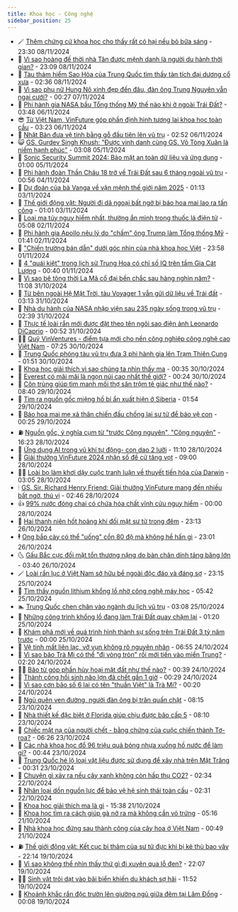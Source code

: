 ```yaml
---
title: Khoa học - Công nghệ
sidebar_position: 25
---
```


<!-- dantri-khoa-hoc-cong-nghe:START -->
- 🪄 [Thêm chứng cứ khoa học cho thấy rất có hại nếu bỏ bữa sáng](https://dantri.com.vn/khoa-hoc-cong-nghe/them-chung-cu-khoa-hoc-cho-thay-rat-co-hai-neu-bo-bua-sang-20241108074839738.htm) - 23:30 08/11/2024
- 🤭 [Vì sao hoàng đế thời nhà Tân được mệnh danh là người du hành thời gian?](https://dantri.com.vn/khoa-hoc-cong-nghe/vi-sao-hoang-de-thoi-nha-tan-duoc-menh-danh-la-nguoi-du-hanh-thoi-gian-20241107073928358.htm) - 23:09 08/11/2024
- 🐻 [Tàu thám hiểm Sao Hỏa của Trung Quốc tìm thấy tàn tích đại dương cổ xưa](https://dantri.com.vn/khoa-hoc-cong-nghe/tau-tham-hiem-sao-hoa-cua-trung-quoc-tim-thay-tan-tich-dai-duong-co-xua-20241108090743251.htm) - 02:36 08/11/2024
- 🥰 [Vì sao phụ nữ Hung Nô xinh đẹp đến đâu, đàn ông Trung Nguyên vẫn ngại cưới?](https://dantri.com.vn/khoa-hoc-cong-nghe/vi-sao-phu-nu-hung-no-xinh-dep-den-dau-dan-ong-trung-nguyen-van-ngai-cuoi-20241105074956318.htm) - 00:27 07/11/2024
- 🥳 [Phi hành gia NASA bầu Tổng thống Mỹ thế nào khi ở ngoài Trái Đất?](https://dantri.com.vn/khoa-hoc-cong-nghe/phi-hanh-gia-nasa-bau-tong-thong-my-the-nao-khi-o-ngoai-trai-dat-20241105114600937.htm) - 03:48 06/11/2024
- 😎 [Từ Việt Nam, VinFuture góp phần định hình tương lai khoa học toàn cầu](https://dantri.com.vn/khoa-hoc-cong-nghe/tu-viet-nam-vinfuture-gop-phan-dinh-hinh-tuong-lai-khoa-hoc-toan-cau-20241106101448177.htm) - 03:23 06/11/2024
- 🎡 [Nhật Bản đưa vệ tinh bằng gỗ đầu tiên lên vũ trụ](https://dantri.com.vn/khoa-hoc-cong-nghe/nhat-ban-dua-ve-tinh-bang-go-dau-tien-len-vu-tru-20241106083022469.htm) - 02:52 06/11/2024
- 😺 [GS. Gurdev Singh Khush: &quot;Được vinh danh cùng GS. Võ Tòng Xuân là niềm hạnh phúc&quot;](https://dantri.com.vn/khoa-hoc-cong-nghe/gs-gurdev-singh-khush-duoc-vinh-danh-cung-gs-vo-tong-xuan-la-niem-hanh-phuc-20241105095800450.htm) - 03:08 05/11/2024
- 🌋 [Sonic Security Summit 2024: Bảo mật an toàn dữ liệu và ứng dụng](https://dantri.com.vn/khoa-hoc-cong-nghe/sonic-security-summit-2024-bao-mat-an-toan-du-lieu-va-ung-dung-20241101180409725.htm) - 01:00 05/11/2024
- 💯 [Phi hành đoàn Thần Châu 18 trở về Trái Đất sau 6 tháng ngoài vũ trụ](https://dantri.com.vn/khoa-hoc-cong-nghe/phi-hanh-doan-than-chau-18-tro-ve-trai-dat-sau-6-thang-ngoai-vu-tru-20241104074113478.htm) - 00:56 04/11/2024
- 🚦 [Dự đoán của bà Vanga về vận mệnh thế giới năm 2025](https://dantri.com.vn/khoa-hoc-cong-nghe/du-doan-cua-ba-vanga-ve-van-menh-the-gioi-nam-2025-20241102231150322.htm) - 01:13 03/11/2024
- 💼 [Thế giới động vật: Người đi dã ngoại bất ngờ bị báo hoa mai lao ra tấn công](https://dantri.com.vn/khoa-hoc-cong-nghe/the-gioi-dong-vat-nguoi-di-da-ngoai-bat-ngo-bi-bao-hoa-mai-lao-ra-tan-cong-20241103012405138.htm) - 01:01 03/11/2024
- 🐘 [Loại ma túy nguy hiểm nhất, thường ẩn mình trong thuốc lá điện tử](https://dantri.com.vn/khoa-hoc-cong-nghe/loai-ma-tuy-nguy-hiem-nhat-thuong-an-minh-trong-thuoc-la-dien-tu-20241101072351689.htm) - 05:08 02/11/2024
- 🤗 [Phi hành gia Apollo nêu lý do &quot;chấm&quot; ông Trump làm Tổng thống Mỹ](https://dantri.com.vn/khoa-hoc-cong-nghe/phi-hanh-gia-apollo-neu-ly-do-cham-ong-trump-lam-tong-thong-my-20241102083351585.htm) - 01:41 02/11/2024
- 🎃 [&quot;Chiến trường bán dẫn&quot; dưới góc nhìn của nhà khoa học Việt](https://dantri.com.vn/khoa-hoc-cong-nghe/chien-truong-ban-dan-duoi-goc-nhin-cua-nha-khoa-hoc-viet-20241102115936856.htm) - 23:58 01/11/2024
- 🚀 [4 &quot;quái kiệt&quot; trong lịch sử Trung Hoa có chỉ số IQ trên tầm Gia Cát Lượng](https://dantri.com.vn/khoa-hoc-cong-nghe/4-quai-kiet-trong-lich-su-trung-hoa-co-chi-so-iq-tren-tam-gia-cat-luong-20241101054714328.htm) - 00:40 01/11/2024
- 📝 [Vì sao bê tông thời La Mã cổ đại bền chắc sau hàng nghìn năm?](https://dantri.com.vn/khoa-hoc-cong-nghe/vi-sao-be-tong-thoi-la-ma-co-dai-ben-chac-sau-hang-nghin-nam-20241031115604906.htm) - 11:08 31/10/2024
- 🐎 [Từ bên ngoài Hệ Mặt Trời, tàu Voyager 1 vẫn gửi dữ liệu về Trái đất](https://dantri.com.vn/khoa-hoc-cong-nghe/tu-ben-ngoai-he-mat-troi-tau-voyager-1-van-gui-du-lieu-ve-trai-dat-20241031095646144.htm) - 03:13 31/10/2024
- 🌊 [Nhà du hành của NASA nhập viện sau 235 ngày sống trong vũ trụ](https://dantri.com.vn/khoa-hoc-cong-nghe/nha-du-hanh-cua-nasa-nhap-vien-sau-235-ngay-song-trong-vu-tru-20241031092915298.htm) - 02:39 31/10/2024
- 🙉 [Thực tế loài rắn mới được đặt theo tên ngôi sao điện ảnh Leonardo DiCaprio](https://dantri.com.vn/khoa-hoc-cong-nghe/thuc-te-loai-ran-moi-duoc-dat-theo-ten-ngoi-sao-dien-anh-leonardo-dicaprio-20241030132427827.htm) - 00:52 31/10/2024
- 👨‍🏫 [Quỹ VinVentures - điểm tựa mới cho nền công nghiệp công nghệ cao Việt Nam](https://dantri.com.vn/khoa-hoc-cong-nghe/quy-vinventures-diem-tua-moi-cho-nen-cong-nghiep-cong-nghe-cao-viet-nam-20241030142040505.htm) - 07:25 30/10/2024
- 👀 [Trung Quốc phóng tàu vũ trụ đưa 3 phi hành gia lên Trạm Thiên Cung](https://dantri.com.vn/khoa-hoc-cong-nghe/trung-quoc-phong-tau-vu-tru-dua-3-phi-hanh-gia-len-tram-thien-cung-20241030074017088.htm) - 01:51 30/10/2024
- 🐲 [Khoa học giải thích vì sao chúng ta nhìn thấy ma](https://dantri.com.vn/khoa-hoc-cong-nghe/khoa-hoc-giai-thich-vi-sao-chung-ta-nhin-thay-ma-20241029174223581.htm) - 00:35 30/10/2024
- 🐲 [Everest có mãi mãi là ngọn núi cao nhất thế giới?](https://dantri.com.vn/khoa-hoc-cong-nghe/everest-co-mai-mai-la-ngon-nui-cao-nhat-the-gioi-20241030000513145.htm) - 00:24 30/10/2024
- 🦍 [Côn trùng giúp tìm manh mối thợ săn trộm tê giác như thế nào?](https://dantri.com.vn/khoa-hoc-cong-nghe/con-trung-giup-tim-manh-moi-tho-san-trom-te-giac-nhu-the-nao-20241029152905632.htm) - 08:40 29/10/2024
- 🌊 [Tìm ra nguồn gốc miệng hố bí ẩn xuất hiện ở Siberia](https://dantri.com.vn/khoa-hoc-cong-nghe/tim-ra-nguon-goc-mieng-ho-bi-an-xuat-hien-o-siberia-20241029081209802.htm) - 01:54 29/10/2024
- 🤩 [Báo hoa mai mẹ xả thân chiến đấu chống lại sư tử để bảo vệ con](https://dantri.com.vn/khoa-hoc-cong-nghe/bao-hoa-mai-me-xa-than-chien-dau-chong-lai-su-tu-de-bao-ve-con-20241028160151238.htm) - 00:25 29/10/2024
- ⛽️ [Nguồn gốc, ý nghĩa cụm từ &quot;trước Công nguyên&quot;, &quot;Công nguyên&quot;](https://dantri.com.vn/khoa-hoc-cong-nghe/nguon-goc-y-nghia-cum-tu-truoc-cong-nguyen-cong-nguyen-20241028161428745.htm) - 16:23 28/10/2024
- 🫶 [Ứng dụng AI trong vũ khí tự động- con dao 2 lưỡi](https://dantri.com.vn/khoa-hoc-cong-nghe/ung-dung-ai-trong-vu-khi-tu-dong-con-dao-2-luoi-20241028163512585.htm) - 11:10 28/10/2024
- 🙉 [Giải thưởng VinFuture 2024 nhận số đề cử tăng vọt](https://dantri.com.vn/khoa-hoc-cong-nghe/giai-thuong-vinfuture-2024-nhan-so-de-cu-tang-vot-20241028143050808.htm) - 09:00 28/10/2024
- 👨‍🏫 [Loài bọ làm khơi dậy cuộc tranh luận về thuyết tiến hóa của Darwin](https://dantri.com.vn/khoa-hoc-cong-nghe/loai-bo-lam-khoi-day-cuoc-tranh-luan-ve-thuyet-tien-hoa-cua-darwin-20241028090103852.htm) - 03:05 28/10/2024
- 🕯 [GS. Sir. Richard Henry Friend: Giải thưởng VinFuture mang đến nhiều bất ngờ, thú vị](https://dantri.com.vn/khoa-hoc-cong-nghe/gs-sir-richard-henry-friend-giai-thuong-vinfuture-mang-den-nhieu-bat-ngo-thu-vi-20241028093622232.htm) - 02:46 28/10/2024
- 👍 [99% nước đóng chai có chứa hóa chất vĩnh cửu nguy hiểm](https://dantri.com.vn/khoa-hoc-cong-nghe/99-nuoc-dong-chai-co-chua-hoa-chat-vinh-cuu-nguy-hiem-20241027233521122.htm) - 00:00 28/10/2024
- 🧠 [Hai thanh niên hốt hoảng khi đối mặt sư tử trong đêm](https://dantri.com.vn/khoa-hoc-cong-nghe/hai-thanh-nien-hot-hoang-khi-doi-mat-su-tu-trong-dem-20241026221255534.htm) - 23:13 26/10/2024
- 🕴 [Ong bắp cày có thể &quot;uống&quot; cồn 80 độ mà không hề hấn gì](https://dantri.com.vn/khoa-hoc-cong-nghe/ong-bap-cay-co-the-uong-con-80-do-ma-khong-he-han-gi-20241027043246731.htm) - 23:01 26/10/2024
- 🌜 [Gấu Bắc cực đối mặt tổn thương nặng do bàn chân dính tảng băng lớn](https://dantri.com.vn/khoa-hoc-cong-nghe/gau-bac-cuc-doi-mat-ton-thuong-nang-do-ban-chan-dinh-tang-bang-lon-20241026085553141.htm) - 03:40 26/10/2024
- 🪄 [Loài rắn lục ở Việt Nam sở hữu bề ngoài độc đáo và đáng sợ](https://dantri.com.vn/khoa-hoc-cong-nghe/loai-ran-luc-o-viet-nam-so-huu-be-ngoai-doc-dao-va-dang-so-20241025003222935.htm) - 23:15 25/10/2024
- 🎃 [Tìm thấy nguồn lithium khổng lồ nhờ công nghệ máy học](https://dantri.com.vn/khoa-hoc-cong-nghe/tim-thay-nguon-lithium-khong-lo-nho-cong-nghe-may-hoc-20241025115923908.htm) - 05:42 25/10/2024
- 🏊 [Trung Quốc chen chân vào ngành du lịch vũ trụ](https://dantri.com.vn/khoa-hoc-cong-nghe/trung-quoc-chen-chan-vao-nganh-du-lich-vu-tru-20241025095352370.htm) - 03:08 25/10/2024
- 🔭 [Những công trình khổng lồ đang làm Trái Đất quay chậm lại](https://dantri.com.vn/khoa-hoc-cong-nghe/nhung-cong-trinh-khong-lo-dang-lam-trai-dat-quay-cham-lai-20241025005040579.htm) - 01:20 25/10/2024
- 🤭 [Khám phá mới về quá trình hình thành sự sống trên Trái Đất 3 tỷ năm trước](https://dantri.com.vn/khoa-hoc-cong-nghe/kham-pha-moi-ve-qua-trinh-hinh-thanh-su-song-tren-trai-dat-3-ty-nam-truoc-20241025004343912.htm) - 00:00 25/10/2024
- 📝 [Vệ tinh mất liên lạc, vỡ vụn không rõ nguyên nhân](https://dantri.com.vn/khoa-hoc-cong-nghe/ve-tinh-mat-lien-lac-vo-vun-khong-ro-nguyen-nhan-20241024114308378.htm) - 06:55 24/10/2024
- 🌋 [Vì sao bão Trà Mi có thể &quot;đi vòng tròn&quot; rồi mới tiến vào miền Trung?](https://dantri.com.vn/khoa-hoc-cong-nghe/vi-sao-bao-tra-mi-co-the-di-vong-tron-roi-moi-tien-vao-mien-trung-20241024091406780.htm) - 02:20 24/10/2024
- 🧑‍🏫 [Bão từ góp phần hủy hoại mặt đất như thế nào?](https://dantri.com.vn/khoa-hoc-cong-nghe/bao-tu-gop-phan-huy-hoai-mat-dat-nhu-the-nao-20241011162029877.htm) - 00:39 24/10/2024
- 👀 [Thành công hồi sinh não lợn đã chết gần 1 giờ](https://dantri.com.vn/khoa-hoc-cong-nghe/thanh-cong-hoi-sinh-nao-lon-da-chet-gan-1-gio-20241023142616390.htm) - 00:29 24/10/2024
- 🗽 [Vì sao cơn bão số 6 lại có tên &quot;thuần Việt&quot; là Trà Mi?](https://dantri.com.vn/khoa-hoc-cong-nghe/vi-sao-con-bao-so-6-lai-co-ten-thuan-viet-la-tra-mi-20241023232643719.htm) - 00:20 24/10/2024
- 🦩 [Ngủ quên ven đường, người đàn ông bị trăn quấn chặt](https://dantri.com.vn/khoa-hoc-cong-nghe/ngu-quen-ven-duong-nguoi-dan-ong-bi-tran-quan-chat-20241022185741991.htm) - 08:15 23/10/2024
- 🦍 [Nhà thiết kế đặc biệt ở Florida giúp chịu được bão cấp 5](https://dantri.com.vn/khoa-hoc-cong-nghe/nha-thiet-ke-dac-biet-o-florida-giup-chiu-duoc-bao-cap-5-20241022225934521.htm) - 08:10 23/10/2024
- 🤖 [Chiếc mặt nạ của người chết - bằng chứng của cuộc chiến thành Tơ-roa?](https://dantri.com.vn/khoa-hoc-cong-nghe/chiec-mat-na-cua-nguoi-chet-bang-chung-cua-cuoc-chien-thanh-to-roa-20241022214228884.htm) - 06:26 23/10/2024
- 🔭 [Các nhà khoa học đổ 96 triệu quả bóng nhựa xuống hồ nước để làm gì?](https://dantri.com.vn/khoa-hoc-cong-nghe/cac-nha-khoa-hoc-do-96-trieu-qua-bong-nhua-xuong-ho-nuoc-de-lam-gi-20241023054528996.htm) - 00:44 23/10/2024
- 👺 [Trung Quốc hé lộ loại vật liệu được sử dụng để xây nhà trên Mặt Trăng](https://dantri.com.vn/khoa-hoc-cong-nghe/trung-quoc-he-lo-loai-vat-lieu-duoc-su-dung-de-xay-nha-tren-mat-trang-20241022143108940.htm) - 00:31 23/10/2024
- 🤖 [Chuyện gì xảy ra nếu cây xanh không còn hấp thụ CO2?](https://dantri.com.vn/khoa-hoc-cong-nghe/chuyen-gi-xay-ra-neu-cay-xanh-khong-con-hap-thu-co2-20241022092707523.htm) - 02:34 22/10/2024
- 🌮 [Nhân loại dồn nguồn lực để bảo vệ hệ sinh thái toàn cầu](https://dantri.com.vn/khoa-hoc-cong-nghe/nhan-loai-don-nguon-luc-de-bao-ve-he-sinh-thai-toan-cau-20241022092423932.htm) - 02:31 22/10/2024
- 💼 [Khoa học giải thích ma là gì](https://dantri.com.vn/khoa-hoc-cong-nghe/khoa-hoc-giai-thich-ma-la-gi-20241021223211749.htm) - 15:38 21/10/2024
- 🎃 [Khoa học tìm ra cách giúp gà nở ra mà không cần vỏ trứng](https://dantri.com.vn/khoa-hoc-cong-nghe/khoa-hoc-tim-ra-cach-giup-ga-no-ra-ma-khong-can-vo-trung-20241021111447653.htm) - 05:16 21/10/2024
- 💫 [Nhà khoa học đứng sau thành công của cây hoa ở Việt Nam](https://dantri.com.vn/khoa-hoc-cong-nghe/nha-khoa-hoc-dung-sau-thanh-cong-cua-cay-hoa-o-viet-nam-20241020224725163.htm) - 00:49 21/10/2024
- ⛽️ [Thế giới động vật: Kết cục bi thảm của sư tử đực khi bị kẻ thù bao vây](https://dantri.com.vn/khoa-hoc-cong-nghe/the-gioi-dong-vat-ket-cuc-bi-tham-cua-su-tu-duc-khi-bi-ke-thu-bao-vay-20241020031236708.htm) - 22:14 19/10/2024
- 💼 [Vì sao không thể nhìn thấy thứ gì đi xuyên qua lỗ đen?](https://dantri.com.vn/khoa-hoc-cong-nghe/vi-sao-khong-the-nhin-thay-thu-gi-di-xuyen-qua-lo-den-20241020031759002.htm) - 22:07 19/10/2024
- 🧑‍💻 [Sinh vật trôi dạt vào bãi biển khiến du khách sợ hãi](https://dantri.com.vn/khoa-hoc-cong-nghe/sinh-vat-troi-dat-vao-bai-bien-khien-du-khach-so-hai-20241019094654805.htm) - 11:52 19/10/2024
- 🧰 [Khoảnh khắc rắn độc trườn lên giường ngủ giữa đêm tại Lâm Đồng](https://dantri.com.vn/khoa-hoc-cong-nghe/khoanh-khac-ran-doc-truon-len-giuong-ngu-giua-dem-tai-lam-dong-20241019025101049.htm) - 00:08 19/10/2024<!-- dantri-khoa-hoc-cong-nghe:END -->
